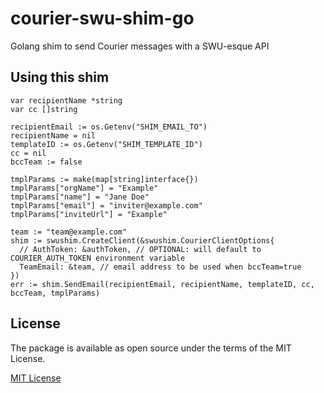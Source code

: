 # courier-swu-shim-go

Golang shim to send Courier messages with a SWU-esque API

## Using this shim

```golang
var recipientName *string
var cc []string

recipientEmail := os.Getenv("SHIM_EMAIL_TO")
recipientName = nil
templateID := os.Getenv("SHIM_TEMPLATE_ID")
cc = nil
bccTeam := false

tmplParams := make(map[string]interface{})
tmplParams["orgName"] = "Example"
tmplParams["name"] = "Jane Doe"
tmplParams["email"] = "inviter@example.com"
tmplParams["inviteUrl"] = "Example"

team := "team@example.com"
shim := swushim.CreateClient(&swushim.CourierClientOptions{
  // AuthToken: &authToken, // OPTIONAL: will default to COURIER_AUTH_TOKEN environment variable
  TeamEmail: &team, // email address to be used when bccTeam=true
})
err := shim.SendEmail(recipientEmail, recipientName, templateID, cc, bccTeam, tmplParams)
```

## License
The package is available as open source under the terms of the MIT License.

[MIT License](http://www.opensource.org/licenses/mit-license.php)
